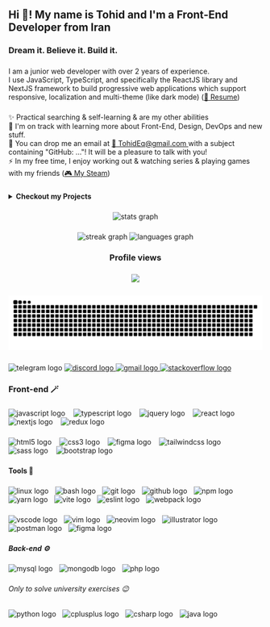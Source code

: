 <h2 align="left">Hi 👋! My name is Tohid and I'm a Front-End Developer from Iran</h2>

###

<h3 align="left">Dream it. Believe it. Build it.</h3>

###

<p align="left">I am a junior web developer with over 2 years of experience.<br>I use JavaScript, TypeScript, and specifically the ReactJS library and NextJS framework to build
progressive web applications which support responsive, localization and multi-theme (like dark mode) (<a href="/Tohid Eghdami Resume.pdf" target="_blank">📜 Resume</a>)<!-- & 2-way direction (soon) --></p>

###

<p align="left">✨ Practical searching & self-learning & are my other abilities<br>🌱 I'm on track with learning more about Front-End, Design, DevOps and new stuff.<br>💬 You can drop me an email at <a href="mailto:TohidEq@gmail.com" target="_blank">📧 TohidEq@gmail.com </a> with a subject containing "GitHub: ..."! It will be a pleasure to talk with you!<br>⚡ In my free time, I enjoy working out & watching series & playing games with my friends (<a href="http://steamcommunity.com/id/tohideq" target="_blank">🎮 My Steam</a>) </p>

###

<p>

<details>
  <summary>
  <b>Checkout my Projects</b>
  </summary>
  <br>
  <details>
    <summary>
    <b>Web-Front</b>
    </summary>
    <br>
    - NextJS:
      <br>
      - <a href="https://github.com/TohidEq/web-design-1" target="_blank">🌙✨ Night Trips</a> . Coding <a href="https://www.figma.com/design/qinMy6AE08VosT4d52uHxH/" target="blank">this FigmaProject </a> . NextJS . <a href="https://web-design-1-night-trips-teq.vercel.app/" target="_blank">Demo</a>
      <br>
      - <a href="https://github.com/TohidEq/nextjs-blog/" target="_blank">Nextjs Blog</a> . Getting posts from <a href="https://github.com/TohidEq/test-mdx-posts" target="blank">A Github Repo</a> and show them to u :D . NextJS . <a href="http://tohideq-blog.vercel.app/" target="_blank">Demo</a>
      <br>
      - <a href="https://github.com/TohidEq/next-counter/" target="_blank">Counter app</a> . Counter app . NextJS . <a href="https://next-counter-teq.netlify.app/6/2/" target="_blank">Demo (change numbers in url)</a>
      <br>
      - <a href="https://github.com/TohidEq/wiki-cher/" target="_blank">Wiki Cher</a> . Search into WikiPedia . NextJS . <a href="https://wikicher.netlify.app/" target="_blank">Demo</a>
      <br>
      - <a href="https://github.com/TohidEq/sha256-guess/" target="_blank">Sha256 Guess</a> . Sha256 Guessing game . NextJS . <a href="https://sha256-guess.vercel.app/" target="_blank">Demo</a>
      <br><br>
    - React:
      <br>
      - <a href="https://github.com/TohidEq/finger-gridshot-aimlab" target="_blank">AimLab (Finger Gridshot)</a> . Finger mode of AimLab game . React . <a href="http://finger-gridshot.vercel.app/" target="_blank">Demo</a>
      <br>
      - <a href="https://github.com/TohidEq/simple-blog/" target="_blank">Blog (Local Storage)</a> . Blog with saving data in localstorage . React . <a href="http://simple-blog-tohideq.netlify.app/" target="_blank">Demo</a>
      <br>
      - <a href="https://github.com/TohidEq/knights-tour/" target="_blank">Knight's Tour</a> . Simple Gmae. This is a sequence of moves of a knight on a chessboard such that the knight visits every square exactly once . React . <a href="http://knights-tour-zeta.vercel.app" target="_blank">Demo</a>
      <br>
      - <a href="https://github.com/TohidEq/joke-maker-site" target="_blank">Joke Maker</a> . Generate Jokes with your name :D . React . <a href="http://joke-maker-tohideq.netlify.app/" target="_blank">Demo</a>
      <br>
      - <a href="https://github.com/TohidEq/cooking-bro/" target="_blank">Cooking Recipes</a> . With more themes . JSon-server, React
      <br>
      - <a href="https://github.com/TohidEq/100-hour-clock/" target="_blank">100 Hours Clock</a> . Your days are 100H. Enjoy your new timing . React . <a href="http://100-hour-clock.vercel.app/" target="_blank">Demo</a>
      <br>
      - <a href="https://github.com/TohidEq/memory-game" target="_blank">Memory Game</a> . Memory Card Game . React . <a href="http://memory-game-te.vercel.app/" target="_blank">Demo</a>
      <br>
      - <a href="https://github.com/TohidEq/blog-json-server/" target="_blank">Blog + JSon server</a> . JSon-server, React
      <br><br>
    - More:<br>
      - <a href="https://github.com/TohidEq/personal_website" target="_blank">Personal Website</a> . Just 4 training coding . <a href="https://verdant-piroshki-de0372.netlify.app/public/" target="_blank">Demo</a><br>
      - <a href="https://github.com/TohidEq/G2Tech-Exercise-2-Calculator" target="_blank">Calculator</a> . Simple Calculator . <a href="http://calculator-simple-rho.vercel.app" target="_blank">Demo</a><br>
  </details>
  <br>
  <details>
    <summary>
    <b>Web-Back</b>
    </summary>
    - <a href="https://github.com/TohidEq/chat-app-1/" target="_blank">Chat App</a> . Chat with different browser sessions in your system
    <br>
  </details>
  <br>
  <details>
    <summary>
    <b>Rust</b>
    </summary>
    - <a href="https://github.com/TohidEq/rust-game-tetris/" target="_blank">Tetris Game</a>
    <br>
    - <a href="https://github.com/TohidEq/rust-game-minesweeper/" target="_blank">Minesweeper Game</a>
    <br>
    - <a href="https://github.com/TohidEq/rust-game-snake/" target="_blank">Snake Game</a>
    <br>
    - <a href="https://github.com/TohidEq/rust-game-riverride/" target="_blank">Riverride Game</a>

  </details>
</details>
</p>

###

<div align="center">
  <img src="https://github-readme-stats.vercel.app/api?username=TohidEq&hide_title=true&hide_rank=false&show_icons=true&include_all_commits=true&count_private=true&disable_animations=false&theme=github_dark&locale=en&hide_border=true&order=1" height="170" alt="stats graph"  />
</div>

###

<div align="center">
  <img src="https://streak-stats.demolab.com?user=TohidEq&locale=en&mode=daily&theme=github_dark&hide_border=true&border_radius=5" height="150" alt="streak graph"  />
  <img src="https://github-readme-stats.vercel.app/api/top-langs?username=TohidEq&locale=en&hide_title=true&layout=compact&card_width=320&langs_count=6&theme=github_dark&hide_border=true" height="150" alt="languages graph"  />
</div>

###

<h3 align="center">Profile views</h3>

###

<div align="center">
  <img src="https://profile-counter.glitch.me/TohidEq/count.svg?"  />
</div>

###

<img src="https://raw.githubusercontent.com/TohidEq/TohidEq/output/snake.svg" alt="Snake animation" />

###

<div align="left">
  <img src="https://img.shields.io/static/v1?message=@Tohid_Eq&logo=telegram&label=&color=2CA5E0&logoColor=white&labelColor=&style=for-the-badge" height="31" alt="telegram logo"  />
  <a href="@TohidEq" target="_blank">
    <img src="https://img.shields.io/static/v1?message=@TohidEq&logo=discord&label=&color=7289DA&logoColor=white&labelColor=&style=for-the-badge" height="31" alt="discord logo"  />
  </a>
  <a href="mailto:TohidEq@gmail.com" target="_blank">
    <img src="https://img.shields.io/static/v1?message=Gmail&logo=gmail&label=&color=D14836&logoColor=white&labelColor=&style=for-the-badge" height="31" alt="gmail logo"  />
  </a>
  <a href="https://stackoverflow.com/users/18447603/tohideq" target="_blank">
    <img src="https://img.shields.io/static/v1?message=Stackoverflow&logo=stackoverflow&label=&color=FE7A16&logoColor=white&labelColor=&style=for-the-badge" height="31" alt="stackoverflow logo"  />
  </a>
</div>

###

<h3 align="left">Front-end 🪄</h3>

###

<div align="left">
  <img src="https://img.shields.io/badge/JavaScript-F7DF1E?logo=javascript&logoColor=black&style=for-the-badge" height="30" alt="javascript logo"  />
  <img width="8" />
  <img src="https://img.shields.io/badge/TypeScript-3178C6?logo=typescript&logoColor=white&style=for-the-badge" height="30" alt="typescript logo"  />
  <img width="8" />
  <img src="https://img.shields.io/badge/jQuery-0769AD?logo=jquery&logoColor=white&style=for-the-badge" height="30" alt="jquery logo"  />
  <img width="8" />
  <img src="https://img.shields.io/badge/React-61DAFB?logo=react&logoColor=black&style=for-the-badge" height="30" alt="react logo"  />
  <img width="8" />
  <img src="https://img.shields.io/badge/Next.js-000000?logo=nextdotjs&logoColor=white&style=for-the-badge" height="30" alt="nextjs logo"  />
  <img width="8" />
  <img src="https://img.shields.io/badge/Redux-764ABC?logo=redux&logoColor=white&style=for-the-badge" height="30" alt="redux logo"  />
</div>

###

<div align="left">
  <img src="https://img.shields.io/badge/HTML5-E34F26?logo=html5&logoColor=white&style=for-the-badge" height="26" alt="html5 logo"  />
  <img width="8" />
  <img src="https://img.shields.io/badge/CSS3-1572B6?logo=css3&logoColor=white&style=for-the-badge" height="26" alt="css3 logo"  />
  <img width="8" />
  <img src="https://img.shields.io/badge/Figma-F24E1E?logo=figma&logoColor=white&style=for-the-badge" height="26" alt="figma logo"  />
  <img width="8" />
  <img src="https://img.shields.io/badge/Tailwind CSS-06B6D4?logo=tailwindcss&logoColor=black&style=for-the-badge" height="26" alt="tailwindcss logo"  />
  <img width="8" />
  <img src="https://img.shields.io/badge/Sass-CC6699?logo=sass&logoColor=black&style=for-the-badge" height="26" alt="sass logo"  />
  <img width="8" />
  <img src="https://img.shields.io/badge/Bootstrap-7952B3?logo=bootstrap&logoColor=white&style=for-the-badge" height="26" alt="bootstrap logo"  />
</div>

###

<h4 align="left">Tools 🧰</h4>

###

<div align="left">
  <img src="https://img.shields.io/badge/Linux-FCC624?logo=linux&logoColor=black&style=for-the-badge" height="25" alt="linux logo"  />
  <img width="5" />
  <img src="https://img.shields.io/badge/GNU Bash-4EAA25?logo=gnubash&logoColor=white&style=for-the-badge" height="25" alt="bash logo"  />
  <img width="5" />
  <img src="https://img.shields.io/badge/Git-F05032?logo=git&logoColor=white&style=for-the-badge" height="25" alt="git logo"  />
  <img width="5" />
  <img src="https://img.shields.io/badge/GitHub-181717?logo=github&logoColor=white&style=for-the-badge" height="25" alt="github logo"  />
  <img width="5" />
  <img src="https://img.shields.io/badge/npm-CB3837?logo=npm&logoColor=white&style=for-the-badge" height="25" alt="npm logo"  />
  <img width="5" />
  <img src="https://img.shields.io/badge/Yarn-2C8EBB?logo=yarn&logoColor=white&style=for-the-badge" height="25" alt="yarn logo"  />
  <img width="5" />
  <img src="https://img.shields.io/badge/Vite-646CFF?logo=vite&logoColor=white&style=for-the-badge" height="25" alt="vite logo"  />
  <img width="5" />
  <img src="https://img.shields.io/badge/ESLint-4B32C3?logo=eslint&logoColor=white&style=for-the-badge" height="25" alt="eslint logo"  />
  <img width="5" />
  <img src="https://img.shields.io/badge/Webpack-8DD6F9?logo=webpack&logoColor=black&style=for-the-badge" height="25" alt="webpack logo"  />
</div>

###

<div align="left">
  <img src="https://img.shields.io/badge/Visual Studio Code-007ACC?logo=visualstudiocode&logoColor=white&style=for-the-badge" height="25" alt="vscode logo"  />
  <img width="5" />
  <img src="https://img.shields.io/badge/Vim-019733?logo=vim&logoColor=white&style=for-the-badge" height="25" alt="vim logo"  />
  <img width="5" />
  <img src="https://img.shields.io/badge/Neovim-57A143?logo=neovim&logoColor=black&style=for-the-badge" height="25" alt="neovim logo"  />
  <img width="5" />
  <img src="https://img.shields.io/badge/Adobe Illustrator-FF9A00?logo=adobeillustrator&logoColor=black&style=for-the-badge" height="25" alt="illustrator logo"  />
  <img width="5" />
  <img src="https://img.shields.io/badge/Postman-FF6C37?logo=postman&logoColor=black&style=for-the-badge" height="25" alt="postman logo"  />
  <img width="5" />
  <img src="https://img.shields.io/badge/Figma-F24E1E?logo=figma&logoColor=white&style=for-the-badge" height="25" alt="figma logo"  />
</div>

###

<h5 align="left">Back-end ⚙️</h5>

###

<div align="left">
  <img src="https://img.shields.io/badge/MySQL-4479A1?logo=mysql&logoColor=white&style=for-the-badge" height="25" alt="mysql logo"  />
  <img width="5" />
  <img src="https://img.shields.io/badge/MongoDB-47A248?logo=mongodb&logoColor=white&style=for-the-badge" height="25" alt="mongodb logo"  />
  <img width="5" />
  <img src="https://img.shields.io/badge/PHP-777BB4?logo=php&logoColor=black&style=for-the-badge" height="25" alt="php logo"  />
<!--   <img width="5" />
  <img src="https://img.shields.io/badge/Laravel-FF2D20?logo=laravel&logoColor=white&style=for-the-badge" height="25" alt="laravel logo"  /> -->
</div>

###

<h6 align="left">Only to solve university exercises 😉</h6>

###

<div align="left">
  <img src="https://img.shields.io/badge/Python-3776AB?logo=python&logoColor=white&style=for-the-badge" height="22" alt="python logo"  />
  <img width="5" />
  <img src="https://img.shields.io/badge/C++-00599C?logo=cplusplus&logoColor=white&style=for-the-badge" height="22" alt="cplusplus logo"  />
  <img width="5" />
  <img src="https://img.shields.io/badge/C Sharp-239120?logo=csharp&logoColor=white&style=for-the-badge" height="22" alt="csharp logo"  />
  <img width="5" />
  <img src="https://skillicons.dev/icons?i=java" height="22" alt="java logo"  />
</div>

###
